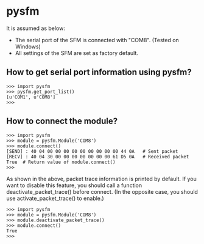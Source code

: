 # pysfm

It is assumed as below:  

+ The serial port of the SFM is connected with "COM8". (Tested on Windows)
+ All settings of the SFM are set as factory default.


## How to get serial port information using pysfm?


```console
>>> import pysfm
>>> pysfm.get_port_list()
[u'COM1', u'COM8']
>>>
```

## How to connect the module?

```console
>>> import pysfm
>>> module = pysfm.Module('COM8')
>>> module.connect()
[SEND] : 40 04 00 00 00 00 00 00 00 00 00 44 0A   # Sent packet
[RECV] : 40 04 30 00 00 00 00 00 00 00 61 D5 0A   # Received packet
True  # Return value of module.connect()
>>>
```
As shown in the above, packet trace information is printed by default. If you want to disable this feature, you should call a function deactivate_packet_trace() before connect. (In the opposite case, you should use activate_packet_trace() to enable.)

```console
>>> import pysfm
>>> module = pysfm.Module('COM8')
>>> module.deactivate_packet_trace()
>>> module.connect()
True
>>>
```


